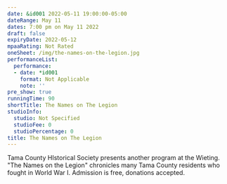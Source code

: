 ```yaml
---
date: &id001 2022-05-11 19:00:00-05:00
dateRange: May 11
dates: 7:00 pm on May 11 2022
draft: false
expiryDate: 2022-05-12
mpaaRating: Not Rated
oneSheet: /img/the-names-on-the-legion.jpg
performanceList:
  performance:
  - date: *id001
    format: Not Applicable
    note: ''
pre_show: true
runningTime: 90
shortTitle: The Names on The Legion
studioInfo:
  studio: Not Specified
  studioFee: 0
  studioPercentage: 0
title: The Names on The Legion
---
```


Tama County HIstorical Society presents another program at the Wieting.  "The Names on the Legion" chronicles many Tama County residents who fought in World War I.  Admission is free, donations accepted.
